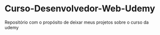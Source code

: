 # Curso-Desenvolvedor-Web-Udemy
 Repositório com o propósito de deixar meus projetos sobre o curso da udemy
